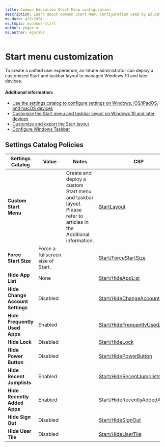 ```yaml
---
title: Common Education Start Menu configuration
description: Learn about common Start Menu configuration used by Education organizations in Intune.
ms.date: 4/9/2024
ms.topic: windows-start
author: yegor-a
ms.author: egorabr
---
```


# Start menu customization

To create a unified user experience, an Intune administrator can deploy a customized Start and taskbar layout to managed Windows 10 and later devices.

#### Additional information:

- [Use the settings catalog to configure settings on Windows, iOS/iPadOS, and macOS devices](/mem/intune/configuration/settings-catalog)
- [Customize the Start menu and taskbar layout on Windows 10 and later devices](/windows/configuration/start/windows-10-start-layout-options-and-policies)
- [Customize and export the Start layout](/en-us/windows/configuration/start/customize-and-export-start-layout)
- [Configure Windows Taskbar](/en-us/windows/configuration/taskbar/?pivots=windows-11)

## Settings Catalog Policies

  | **Settings Catalog** | **Value** | **Notes** | **CSP** |
  |---|---|---|---|
  | **Custom Start Menu** | | Create and deploy a custom Start menu and taskbar layout. Please refer to articles in the Additional information. | [StartLayout](/windows/client-management/mdm/policy-csp-start) |
  | **Force Start Size** | Force a fullscreen size of Start. | | [Start/ForceStartSize](/windows/client-management/mdm/policy-csp-start#ForceStartSize) |
  | **Hide App List** | None | | [Start/HideAppList](/windows/client-management/mdm/policy-csp-start#HideAppList) |
  | **Hide Change Account Settings** | Disabled | | [Start/HideChangeAccountSettings](/windows/client-management/mdm/policy-csp-start#HideChangeAccountSettings) |
  | **Hide Frequently Used Apps** | Enabled | | [Start/HideFrequentlyUsedApps](/windows/client-management/mdm/policy-csp-start#HideFrequentlyUsedApps) |
  | **Hide Lock** | Disabled | | [Start/HideLock](/windows/client-management/mdm/policy-csp-start#HideLock) |
  | **Hide Power Button** | Disabled | | [Start/HidePowerButton](/windows/client-management/mdm/policy-csp-start#HidePowerButton) |
  | **Hide Recent** **Jumplists** | Enabled | | [Start/HideRecentJumplists](/windows/client-management/mdm/policy-csp-start#HideRecentJumplists) |
  | **Hide Recently Added Apps** | Enabled | | [Start/HideRecentlyAddedApps](/windows/client-management/mdm/policy-csp-start#HideRecentlyAddedApps) |
  | **Hide Sign Out** | Disabled | | [Start/HideSignOut](/windows/client-management/mdm/policy-csp-start#HideSignOut) |
  | **Hide User Tile** | Disabled | | [Start/HideUserTile](/windows/client-management/mdm/policy-csp-start#HideUserTile) |

